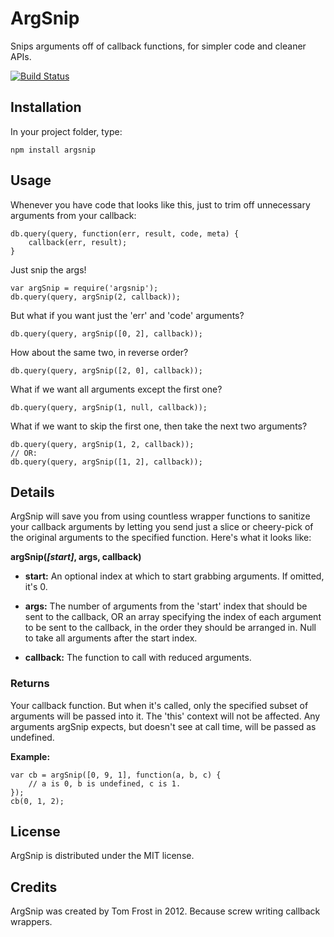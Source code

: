 # ArgSnip
Snips arguments off of callback functions, for simpler code and cleaner APIs.

[![Build Status](https://secure.travis-ci.org/TomFrost/node-argsnip.png?branch=master)](http://travis-ci.org/TomFrost/node-argsnip)

## Installation
In your project folder, type:

	npm install argsnip

## Usage
Whenever you have code that looks like this, just to trim off unnecessary
arguments from your callback:

	db.query(query, function(err, result, code, meta) {
		callback(err, result);
	}

Just snip the args!

	var argSnip = require('argsnip');
	db.query(query, argSnip(2, callback));

But what if you want just the 'err' and 'code' arguments?

	db.query(query, argSnip([0, 2], callback));

How about the same two, in reverse order?

	db.query(query, argSnip([2, 0], callback));

What if we want all arguments except the first one?

	db.query(query, argSnip(1, null, callback));

What if we want to skip the first one, then take the next two arguments?

	db.query(query, argSnip(1, 2, callback));
	// OR:
	db.query(query, argSnip([1, 2], callback));

## Details
ArgSnip will save you from using countless wrapper functions to sanitize your
callback arguments by letting you send just a slice or cheery-pick of the
original arguments to the specified function.  Here's what it looks like:

**argSnip(_[start]_, args, callback)**

- **start:** An optional index at which to start grabbing arguments.  If
omitted, it's 0.

- **args:** The number of arguments from the 'start' index that should be
sent to the callback, OR an array specifying the index of each argument to be
sent to the callback, in the order they should be arranged in.  Null to take
all arguments after the start index.

- **callback:** The function to call with reduced arguments.

### Returns
Your callback function.  But when it's called, only the specified subset of
arguments will be passed into it.  The 'this' context will not be affected.
Any arguments argSnip expects, but doesn't see at call time, will be passed as
undefined.

**Example:**

	var cb = argSnip([0, 9, 1], function(a, b, c) {
		// a is 0, b is undefined, c is 1.
	});
	cb(0, 1, 2);

## License
ArgSnip is distributed under the MIT license.

## Credits
ArgSnip was created by Tom Frost in 2012.  Because screw writing callback
wrappers.

